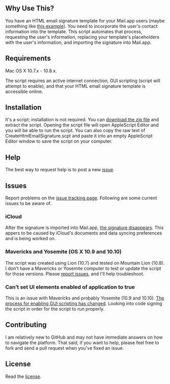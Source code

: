 ## Why Use This?
You have an HTML email signature template for your Mail.app users (maybe something like [this example](http://seesolve.com/words/wp-content/uploads/2013/06/html_sig.html)). You need to incorporate the user's contact information into the template. This script automates that process, requesting the user's information, replacing your template's placeholders with the user's information, and importing the signature into Mail.app.

## Requirements
Mac OS X 10.7.x - 10.8.x.

The script requires an active internet connection, GUI scripting (script will attempt to enable), and that your HTML email signature template is accessible online.

## Installation
It's a script; installation is not required. You can [download the zip file](https://github.com/seesolve/CreateHtmlEmailSignature/archive/master.zip) and extract the script. Opening the script file will open AppleScript Editor and you will be able to run the script. You can also copy the raw text of CreateHtmlEmailSignature.scpt and paste it into an empty AppleScript Editor window to save the script on your computer.

## Help
The best way to request help is to post a new [issue](https://github.com/seesolve/CreateHtmlEmailSignature/issues/).

## Issues
Report problems on the [issue tracking page](https://github.com/seesolve/CreateHtmlEmailSignature/issues). Following are some current issues to be aware of. 

### iCloud
After the signature is imported into Mail.app, [the signature disappears](https://github.com/seesolve/CreateHtmlEmailSignature/issues/1). This appers to be caused by iCloud's documents and data syncing preferences and is being worked on.

### Mavericks and Yosemite (OS X 10.9 and 10.10)
The script was created using Lion (10.7) and tested on Mountain Lion (10.8). I don't have a Mavericks or Yosemite computer to test or update the script for those versions. Please [report issues](https://github.com/seesolve/CreateHtmlEmailSignature/issues/2), and I'll help troubleshoot.

### Can’t set UI elements enabled of application to true
This is an issue with Mavericks and probably Yosemite (10.9 and 10.10). [The process for enabling GUI scripting has changed](https://github.com/seesolve/CreateHtmlEmailSignature/issues/3). Looking into code signing the script in order for the script to run properly.

## Contributing
I am relatively new to GitHub and may not have immediate answers on how to navigate the platform. That said, if you want to help, please feel free to fork and send a pull request when you've fixed an issue.

## License
Read the [license](https://github.com/seesolve/CreateHtmlEmailSignature/blob/master/License.txt).
